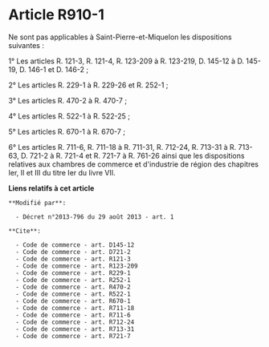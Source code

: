 # Article R910-1

Ne sont pas applicables à Saint-Pierre-et-Miquelon les dispositions suivantes : 

1° Les articles R. 121-3, R. 121-4, R. 123-209 à R. 123-219, D. 145-12 à D. 145-19, D. 146-1 et D. 146-2 ; 

2° Les articles R. 229-1 à R. 229-26 et R. 252-1 ; 

3° Les articles R. 470-2 à R. 470-7 ; 

4° Les articles R. 522-1 à R. 522-25 ; 

5° Les articles R. 670-1 à R. 670-7 ; 

6° Les articles R. 711-6, R. 711-18 à R. 711-31, R. 712-24, R. 713-31 à R. 713-63, D. 721-2 à R. 721-4 et R. 721-7 à R.
761-26 ainsi que les dispositions relatives aux chambres de commerce et d'industrie de région des chapitres Ier, II et III du
titre Ier du livre VII.

**Liens relatifs à cet article**

	**Modifié par**:

	  - Décret n°2013-796 du 29 août 2013 - art. 1

	**Cite**:

	  - Code de commerce - art. D145-12
	  - Code de commerce - art. D721-2
	  - Code de commerce - art. R121-3
	  - Code de commerce - art. R123-209
	  - Code de commerce - art. R229-1
	  - Code de commerce - art. R252-1
	  - Code de commerce - art. R470-2
	  - Code de commerce - art. R522-1
	  - Code de commerce - art. R670-1
	  - Code de commerce - art. R711-18
	  - Code de commerce - art. R711-6
	  - Code de commerce - art. R712-24
	  - Code de commerce - art. R713-31
	  - Code de commerce - art. R721-7
